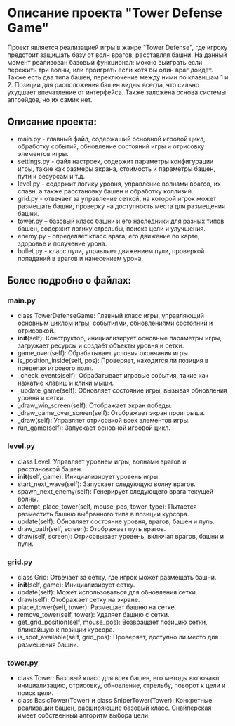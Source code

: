 # Описание проекта "Tower Defense Game"
Проект является реализацией игры в жанре "Tower Defense", где игроку предстоит защищать базу от волн врагов, расставляя башни. На данный момент реализован базовый функционал: можно выиграть если пережить три волны, или проиграть если хотя бы один враг дойдёт. Также есть два типа башен, переключение между ними по клавишам 1 и 2.
Позиции для расположения башен видны всегда, что сильно ухудшает впечатление от интерфейса. Также заложена основа системы апгрейдов, но их самих нет.
## Описание проекта:
- main.py - главный файл, содержащий основной игровой цикл, обработку событий, обновление состояний игры и отрисовку элементов игры.
- settings.py - файл настроек, содержит параметры конфигурации игры, такие как размеры экрана, стоимость и параметры башен, пути к ресурсам и т.д.
- level.py - содержит логику уровня, управление волнами врагов, их спавн, а также расстановку башен и обработку коллизий.
- grid.py - отвечает за управление сеткой, на которой игрок может размещать башни, проверку на доступность места для размещения башни.
- tower.py – базовый класс башни и его наследники для разных типов башен, содержит логику стрельбы, поиска цели и улучшения.
- enemy.py - определяет класс врага, его движение по карте, здоровье и получение урона.
- bullet.py - класс пули, управляет движением пули, проверкой попаданий в врагов и нанесением урона.

## Более подробно о файлах:
### main.py
- class TowerDefenseGame: Главный класс игры, управляющий основным циклом игры, событиями, обновлениями состояний и отрисовкой.
- __init__(self): Конструктор, инициализирует основные параметры игры, загружает ресурсы и создаёт объекты уровня и сетки.
- game_over(self): Обрабатывает условия окончания игры.
- is_position_inside(self, pos): Проверяет, находится ли позиция в пределах игрового поля.
- _check_events(self): Обрабатывает игровые события, такие как нажатие клавиш и клики мыши.
- _update_game(self): Обновляет состояние игры, вызывая обновления уровня и сетки.
- _draw_win_screen(self): Отображает экран победы.
- _draw_game_over_screen(self): Отображает экран проигрыша.
- _draw(self): Управляет отрисовкой всех элементов игры.
- run_game(self): Запускает основной игровой цикл.
### level.py
- class Level: Управляет уровнем игры, волнами врагов и расстановкой башен.
- __init__(self, game): Инициализирует уровень игры.
- start_next_wave(self): Запускает следующую волну врагов.
- spawn_next_enemy(self): Генерирует следующего врага текущей волны.
- attempt_place_tower(self, mouse_pos, tower_type): Пытается разместить башню выбранного типа в позиции курсора.
- update(self): Обновляет состояние уровня, врагов, башен и пуль.
- draw_path(self, screen): Отображает путь врагов.
- draw(self, screen): Отрисовывает уровень, включая врагов, башни и пули.
### grid.py
- class Grid: Отвечает за сетку, где игрок может размещать башни.
- __init__(self, game): Инициализирует сетку.
- update(self): Может использоваться для обновления сетки.
- draw(self): Отображает сетку на экране.
- place_tower(self, tower): Размещает башню на сетке.
- remove_tower(self, tower): Удаляет башню с сетки.
- get_grid_position(self, mouse_pos): Возвращает позицию сетки, ближайшую к позиции курсора.
- is_spot_available(self, grid_pos): Проверяет, доступно ли место для размещения башни.
### tower.py
- class Tower: Базовый класс для всех башен, его методы включают инициализацию, отрисовку, обновление, стрельбу, поворот к цели и поиск цели.
- class BasicTower(Tower) и class SniperTower(Tower): Конкретные реализации башен, расширяющие базовый класс. Снайперская имеет собственный алгоритм выбора цели.
